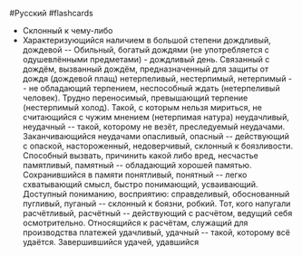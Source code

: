 #Русский #flashcards 
- Склонный к чему-либо
- Характеризующийся наличием в большой степени
дождливый, дождевой -- Обильный, богатый дождями (не употребляется с одушевлёнными предметами) - дождливый день. Связанный с дождём, вызванный дождём, предназначенный для защиты от дождя (дождевой плащ)
нетерпеливый, нестерпимый, нетерпимый -- не обладающий терпением, неспособный ждать (нетерпеливый человек). Трудно переносимый, превышающий терпение (нестерпимый холод). Такой, с которым нельзя мириться, не считающийся с чужим мнением (нетерпимая натура)
неудачливый, неудачный -- такой, которому не везёт, преследуемый неудачами. Заканчивающийся неудачами 
опасливый, опасный -- действующий с опаской, настороженный, недоверчивый, склонный к боязливости. Способный вызвать, причинить какой либо вред, несчастье
памятливый, памятный -- обладающий хорошей памятью. Сохранившийся в памяти
понятливый, понятный -- легко схватывающий смысл, быстро понимающий, усваивающий. Доступный пониманию, восприятию: справделивый, обоснованный
пугливый, пуганый -- склонный к боязни, робкий. Тот, кого напугали
расчётливый, расчётный -- действующий с расчётом, ведущий себя осмотрительно. Относящийся к расчётам, служащий для производства платежей
удачливый, удачный -- такой, которому всё удаётся. Завершившийся удачей, удавшийся
